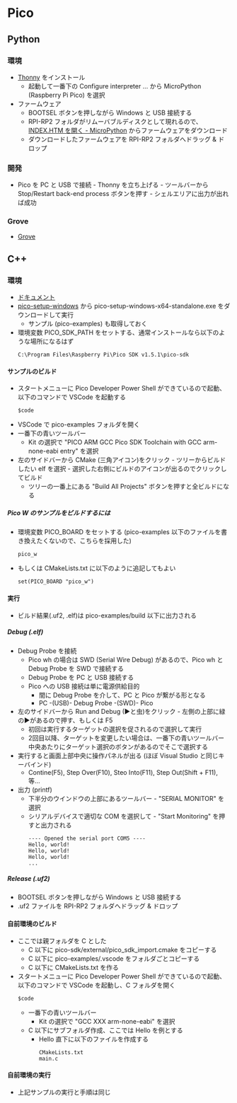 # Pico

## Python
### 環境
- [Thonny](https://thonny.org/) をインストール
    - 起動して一番下の Configure interpreter ... から MicroPython (Raspberry Pi Pico) を選択
- ファームウェア
    - BOOTSEL ボタンを押しながら Windows と USB 接続する
    - RPI-RP2 フォルダがリムーバブルディスクとして現れるので、[INDEX.HTM を開く - MicroPython](https://www.raspberrypi.com/documentation/microcontrollers/micropython.html)  からファームウェアをダウンロード
    - ダウンロードしたファームウェアを RPI-RP2 フォルダへドラッグ & ドロップ
<!--
- ライブラリ
    - [16x2 LCD Library](http://47.106.166.129/Embeded/pico-micropython-grove/blob/master/I2C/lcd1602.py)
        - Thonny から Save as で Pico へコピーしておく
    - [Temperature Humidity Sensor Library](http://47.106.166.129/Embeded/pico-micropython-grove/blob/master/I2C/dht20.py)
         - Thonny から Save as で Pico へコピーしておく
-->
<!--
    - [Temperature Humidity Sensor Library](http://47.106.166.129/Embeded/pico-micropython-grove/blob/master/Digital/dht11.py)
         - Thonny から Save as で Pico へコピーしておく
-->
### 開発
- Pico を PC と USB で接続 - Thonny を立ち上げる - ツールバーから Stop/Restart back-end process ボタンを押す - シェルエリアに出力が出れば成功

### Grove
- [Grove](https://files.seeedstudio.com/wiki/Grove_Shield_for_Pi_Pico_V1.0/Begiinner%27s-Guide-for-Raspberry-Pi-Pico.pdf
)

## C++
### 環境
- [ドキュメント](https://www.raspberrypi.com/documentation/microcontrollers/c_sdk.html)
- [pico-setup-windows](https://github.com/raspberrypi/pico-setup-windows) から pico-setup-windows-x64-standalone.exe をダウンロードして実行
    - サンプル (pico-examples) も取得しておく
- 環境変数 PICO_SDK_PATH をセットする、通常インストールなら以下のような場所になるはず
    ~~~
    C:\Program Files\Raspberry Pi\Pico SDK v1.5.1\pico-sdk
    ~~~

#### サンプルのビルド
- スタートメニューに Pico Developer Power Shell ができているので起動、以下のコマンドで VSCode を起動する
    ~~~
    $code
    ~~~
- VSCode で pico-examples フォルダを開く
- 一番下の青いツールバー
    - Kit の選択で "PICO ARM GCC Pico SDK Toolchain with GCC arm-none-eabi entry" を選択
- 左のサイドバーから CMake (三角アイコン)をクリック - ツリーからビルドしたい elf を選択 - 選択した右側にビルドのアイコンが出るのでクリックしてビルド
    - ツリーの一番上にある "Build All Projects" ボタンを押すと全ビルドになる

##### Pico W のサンプルをビルドするには
- 環境変数 PICO_BOARD をセットする (pico-examples 以下のファイルを書き換えたくないので、こちらを採用した)
    ~~~
    pico_w
    ~~~
- もしくは CMakeLists.txt に以下のように追記してもよい
    ~~~
    set(PICO_BOARD "pico_w")
    ~~~

#### 実行
- ビルド結果(.uf2, .elf)は pico-examples/build 以下に出力される
##### Debug (.elf)
- Debug Probe を接続
    - Pico wh の場合は SWD (Serial Wire Debug) があるので、Pico wh と Debug Probe を SWD で接続する
    - Debug Probe を PC と USB 接続する
    - Pico への USB 接続は単に電源供給目的
        - 間に Debug Probe を介して、PC と Pico が繋がる形となる
        - PC -(USB)- Debug Probe -(SWD)- Pico
- 左のサイドバーから Run and Debug (▶と虫)をクリック - 左側の上部に緑の▶があるので押す、もしくは F5
    - 初回は実行するターゲットの選択を促されるので選択して実行
    - 2回目以降、ターゲットを変更したい場合は、一番下の青いツールバー中央あたりにターゲット選択のボタンがあるのでそこで選択する
- 実行すると画面上部中央に操作パネルが出る (ほぼ Visual Studio と同じキーバインド)
    - Contine(F5), Step Over(F10), Steo Into(F11), Step Out(Shift + F11), 等...
- 出力 (printf)
    - 下半分のウインドウの上部にあるツールバー - "SERIAL MONITOR" を選択
    - シリアルデバイスで適切な COM を選択して - "Start Monitoring" を押すと出力される
        ~~~
        ---- Opened the serial port COM5 ----
        Hello, world!
        Hello, world!
        Hello, world!
        ...
        ~~~
##### Release (.uf2)
- BOOTSEL ボタンを押しながら Windows と USB 接続する
- .uf2 ファイルを RPI-RP2 フォルダへドラッグ & ドロップ

#### 自前環境のビルド 
- ここでは親フォルダを C とした
    - C 以下に pico-sdk/external/pico_sdk_import.cmake をコピーする
    - C 以下に pico-examples/.vscode をフォルダごとコピーする
    - C 以下に CMakeLists.txt を作る
- スタートメニューに Pico Developer Power Shell ができているので起動、以下のコマンドで VSCode を起動し、C フォルダを開く
    ~~~
    $code
    ~~~
    - 一番下の青いツールバー
        - Kit の選択で "GCC XXX arm-none-eabi" を選択
    - C 以下にサブフォルダ作成、ここでは Hello を例とする
        - Hello 直下に以下のファイルを作成する
            ~~~
            CMakeLists.txt
            main.c
            ~~~
#### 自前環境の実行
- 上記サンプルの実行と手順は同じ

